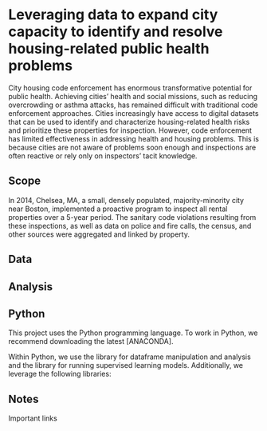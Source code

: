 #  Leveraging data to expand city capacity to identify and resolve housing-related public health problems

 City housing code enforcement has enormous transformative potential for public health. Achieving cities’ health and social missions, such as reducing overcrowding or asthma attacks, has remained difficult with traditional code enforcement approaches. Cities increasingly have access to digital datasets that can be used to identify and characterize housing-related health risks and prioritize these properties for inspection. However, code enforcement has limited effectiveness in addressing health and housing problems. This is because cities are not aware of problems soon enough and inspections are often reactive or rely only on inspectors’ tacit knowledge.
 
 ## Scope

In 2014, Chelsea, MA, a small, densely populated, majority-minority city near Boston, implemented a proactive program to inspect all rental properties over a 5-year period. The sanitary code violations resulting from these inspections, as well as data on police and fire calls, the census, and other sources were aggregated and linked by property. 

## Data

## Analysis

## Python

This project uses the Python programming language. To work in Python, we recommend downloading the latest [ANACONDA].

Within Python, we use the <pandas> library for dataframe manipulation and analysis and the <sklearn> library for running supervised learning models. Additionally, we leverage the following libraries: 

## Notes

Important links 
